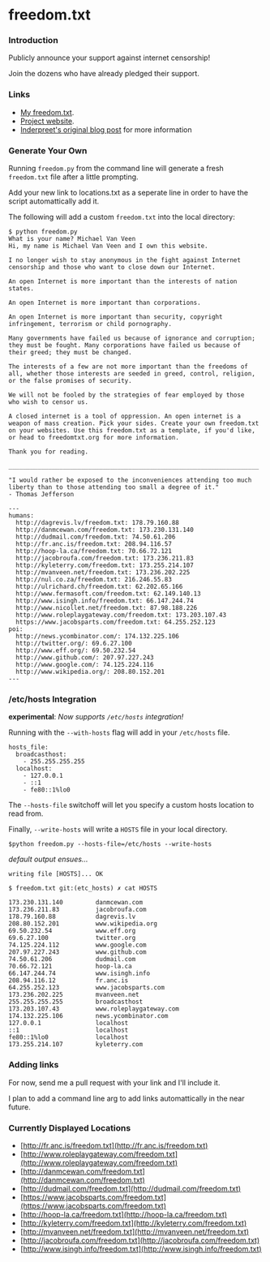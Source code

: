 freedom.txt
===========

### Introduction

Publicly announce your support against internet censorship!  

Join the dozens who have already pledged their support.

### Links 

* [My freedom.txt](http://www.mvanveen.net/freedom.txt).
* [Project website](http://wastedcode.com/freedom/).
* [Inderpreet's  original blog post][isingh] for more information

### Generate Your Own

Running `freedom.py` from the command line will generate a fresh `freedom.txt` 
file after a little prompting.

Add your new link to locations.txt as a seperate line in order to have the script 
automattically add it.

The following will add a custom `freedom.txt` into the local directory:

    $ python freedom.py 
    What is your name? Michael Van Veen
    Hi, my name is Michael Van Veen and I own this website.
    
    I no longer wish to stay anonymous in the fight against Internet
    censorship and those who want to close down our Internet.
    
    An open Internet is more important than the interests of nation
    states.
    
    An open Internet is more important than corporations.
    
    An open Internet is more important than security, copyright
    infringement, terrorism or child pornography.
    
    Many governments have failed us because of ignorance and corruption;
    they must be fought. Many corporations have failed us because of
    their greed; they must be changed.
    
    The interests of a few are not more important than the freedoms of
    all, whether those interests are seeded in greed, control, religion,
    or the false promises of security.
    
    We will not be fooled by the strategies of fear employed by those
    who wish to censor us.
    
    A closed internet is a tool of oppression. An open internet is a
    weapon of mass creation. Pick your sides. Create your own freedom.txt
    on your websites. Use this freedom.txt as a template, if you'd like,
    or head to freedomtxt.org for more information.
    
    Thank you for reading.
    
    _____________________________________________________________________
    
    "I would rather be exposed to the inconveniences attending too much
    liberty than to those attending too small a degree of it."
    - Thomas Jefferson
    
    ---
    humans:
      http://dagrevis.lv/freedom.txt: 178.79.160.88
      http://danmcewan.com/freedom.txt: 173.230.131.140
      http://dudmail.com/freedom.txt: 74.50.61.206
      http://fr.anc.is/freedom.txt: 208.94.116.57
      http://hoop-la.ca/freedom.txt: 70.66.72.121
      http://jacobroufa.com/freedom.txt: 173.236.211.83
      http://kyleterry.com/freedom.txt: 173.255.214.107
      http://mvanveen.net/freedom.txt: 173.236.202.225
      http://nul.co.za/freedom.txt: 216.246.55.83
      http://ulrichard.ch/freedom.txt: 62.202.65.166
      http://www.fermasoft.com/freedom.txt: 62.149.140.13
      http://www.isingh.info/freedom.txt: 66.147.244.74
      http://www.nicollet.net/freedom.txt: 87.98.188.226
      http://www.roleplaygateway.com/freedom.txt: 173.203.107.43
      https://www.jacobsparts.com/freedom.txt: 64.255.252.123
    poi:
      http://news.ycombinator.com/: 174.132.225.106
      http://twitter.org/: 69.6.27.100
      http://www.eff.org/: 69.50.232.54
      http://www.github.com/: 207.97.227.243
      http://www.google.com/: 74.125.224.116
      http://www.wikipedia.org/: 208.80.152.201
    ---
    
### /etc/hosts Integration

**experimental**: *Now supports `/etc/hosts` integration!*

Running with the `--with-hosts` flag will add in your `/etc/hosts` file.

    hosts_file:
      broadcasthost:
        - 255.255.255.255
      localhost:
        - 127.0.0.1
        - ::1
        - fe80::1%lo0

The `--hosts-file` switchoff will let you specify a custom hosts location to read from.

Finally, `--write-hosts` will write a `HOSTS` file in your local directory.

    $python freedom.py --hosts-file=/etc/hosts --write-hosts

*default output ensues...*

    writing file [HOSTS]... OK

    $ freedom.txt git:(etc_hosts) ✗ cat HOSTS

    173.230.131.140         danmcewan.com
    173.236.211.83          jacobroufa.com
    178.79.160.88           dagrevis.lv
    208.80.152.201          www.wikipedia.org
    69.50.232.54            www.eff.org
    69.6.27.100             twitter.org
    74.125.224.112          www.google.com
    207.97.227.243          www.github.com
    74.50.61.206            dudmail.com
    70.66.72.121            hoop-la.ca
    66.147.244.74           www.isingh.info
    208.94.116.12           fr.anc.is
    64.255.252.123          www.jacobsparts.com
    173.236.202.225         mvanveen.net
    255.255.255.255         broadcasthost
    173.203.107.43          www.roleplaygateway.com
    174.132.225.106         news.ycombinator.com
    127.0.0.1               localhost
    ::1                     localhost
    fe80::1%lo0             localhost
    173.255.214.107         kyleterry.com
### Adding links

For now, send me a pull request with your link and I'll include it.

I plan to add a command line arg to add links automattically in the near future.

### Currently Displayed Locations

* [http://fr.anc.is/freedom.txt](http://fr.anc.is/freedom.txt)
* [http://www.roleplaygateway.com/freedom.txt](http://www.roleplaygateway.com/freedom.txt)
* [http://danmcewan.com/freedom.txt](http://danmcewan.com/freedom.txt)
* [http://dudmail.com/freedom.txt](http://dudmail.com/freedom.txt)
* [https://www.jacobsparts.com/freedom.txt](https://www.jacobsparts.com/freedom.txt)
* [http://hoop-la.ca/freedom.txt](http://hoop-la.ca/freedom.txt)
* [http://kyleterry.com/freedom.txt](http://kyleterry.com/freedom.txt)
* [http://mvanveen.net/freedom.txt](http://mvanveen.net/freedom.txt)
* [http://jacobroufa.com/freedom.txt](http://jacobroufa.com/freedom.txt)
* [http://www.isingh.info/freedom.txt](http://www.isingh.info/freedom.txt)

[isingh]: http://www.isingh.info/blog/2012/01/22/support-an-open-internet-create-your-own-freedom-txt/trackback/
[freedomtxt]: http://mvanveen.net/freedom.txt

